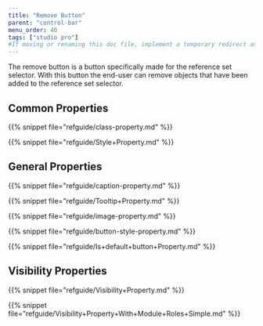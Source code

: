 ```yaml
---
title: "Remove Button"
parent: "control-bar"
menu_order: 40
tags: ["studio pro"]
#If moving or renaming this doc file, implement a temporary redirect and let the respective team know they should update the URL in the product. See Mapping to Products for more details.
---
```


The remove button is a button specifically made for the reference set selector. With this button the end-user can remove objects that have been added to the reference set selector.

## Common Properties

{{% snippet file="refguide/class-property.md" %}}

{{% snippet file="refguide/Style+Property.md" %}}

## General Properties

{{% snippet file="refguide/caption-property.md" %}}

{{% snippet file="refguide/Tooltip+Property.md" %}}

{{% snippet file="refguide/image-property.md" %}}

{{% snippet file="refguide/button-style-property.md" %}}

{{% snippet file="refguide/Is+default+button+Property.md" %}}

## Visibility Properties

{{% snippet file="refguide/Visibility+Property.md" %}}

{{% snippet file="refguide/Visibility+Property+With+Module+Roles+Simple.md" %}}
